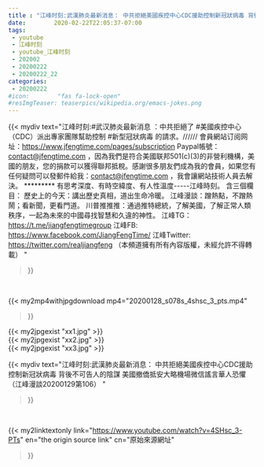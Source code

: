 ```yaml
---
title : "江峰时刻:武漢肺炎最新消息： 中共拒絕美國疾控中心CDC援助控制新冠狀病毒 背後不可告人的陰謀 美國撤僑抵安大略機場微信謠言華人恐懼（江峰漫談20200129第106） "
date:        2020-02-22T22:05:37-07:00
tags:
 - youtube
 - 江峰时刻
 - youtube_江峰时刻
 - 202002
 - 20200222
 - 20200222_22
categories:
 - 20200222
#icon:        "fas fa-lock-open"
#resImgTeaser: teaserpics/wikipedia.org/emacs-jokes.png
---
```


{{< mydiv text="江峰时刻:#武汉肺炎最新消息 ：中共拒絕了 #美國疾控中心 （CDC）派出專家團隊幫助控制 #新型冠狀病毒 的請求。////// 會員網站订阅网址：https://www.jfengtime.com/pages/subscription Paypal帳號：contact@jfengtime.com ，因為我們是符合美國联邦501(c)(3)的非營利機構，美國的朋友，您的捐款可以獲得聯邦抵稅。感謝很多朋友們成為我的會員，如果您有任何疑問可以發郵件給我：contact@jfengtime.com ，我會讓網站技術人員去解決。     ********* 有思考深度、有時空緯度、有人性溫度-----江峰時刻。 含三個欄目： 歷史上的今天：講出歷史真相，道出生命冷暖。 江峰漫談：蹭熱點，不蹭熱鬧；看新聞，更看門道。 川普推推推：通過推特總統，了解美國，了解正常人類秩序，一起為未來的中國尋找智慧和久違的神性。  江峰TG：https://t.me/jiangfengtimegroup 江峰FB: https://www.facebook.com/JiangFengTime/ 江峰Twitter: https://twitter.com/realjiangfeng （本頻道擁有所有內容版權，未經允許不得轉載） "
>}}
<br>


{{< my2mp4withjpgdownload mp4="20200128_s078s_4shsc_3_pts.mp4"
>}}

{{< my2jpgexist "xx1.jpg" >}}<br>
{{< my2jpgexist "xx2.jpg" >}}<br>
{{< my2jpgexist "xx3.jpg" >}}<br>



{{< mydiv text="江峰时刻:武漢肺炎最新消息： 中共拒絕美國疾控中心CDC援助控制新冠狀病毒 背後不可告人的陰謀 美國撤僑抵安大略機場微信謠言華人恐懼（江峰漫談20200129第106） "
>}}
<br>

{{< my2linktextonly link="https://www.youtube.com/watch?v=4SHsc_3-PTs"
en="the origin source link" cn="原始來源網址"
>}}


<br>

